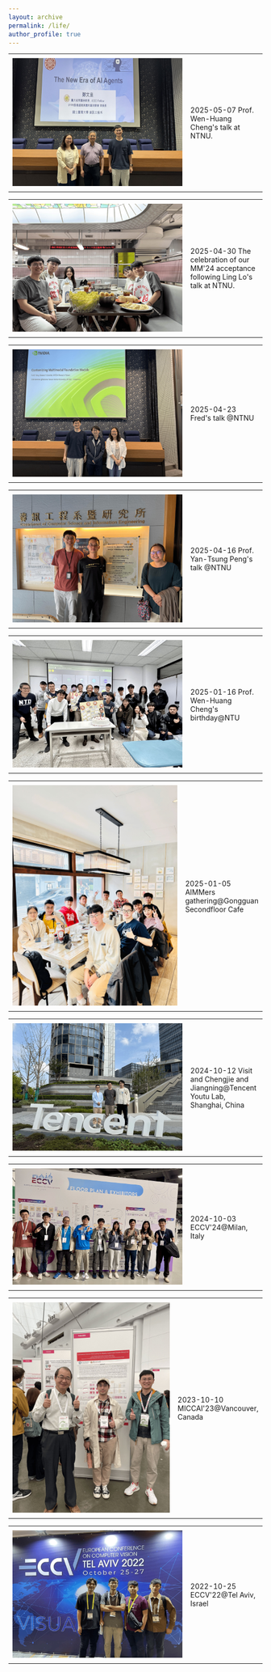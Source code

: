 ```yaml
---
layout: archive
permalink: /life/
author_profile: true
---
```


<table style="width: 100%; border-collapse: collapse; border: 0;">
  <tr>
    <td style="width: 70%; border: 0px solid black; padding: 8px;">
      <img src="../images/life/20250507.jpg">
    </td>
    <td style="border: 0px solid black; padding: 8px;">2025-05-07 Prof. Wen-Huang Cheng's talk at NTNU.
    </td>
  </tr>
</table>

<table style="width: 100%; border-collapse: collapse; border: 0;">
  <tr>
    <td style="width: 70%; border: 0px solid black; padding: 8px;">
      <img src="../images/life/20250430.jpg">
    </td>
    <td style="border: 0px solid black; padding: 8px;">2025-04-30 The celebration of our MM'24 acceptance following Ling Lo's talk at NTNU.
    </td>
  </tr>
</table>

<table style="width: 100%; border-collapse: collapse; border: 0;">
  <tr>
    <td style="width: 70%; border: 0px solid black; padding: 8px;">
      <img src="../images/life/20250423.jpg">
    </td>
    <td style="border: 0px solid black; padding: 8px;">2025-04-23 Fred's talk @NTNU
    </td>
  </tr>
</table>

<table style="width: 100%; border-collapse: collapse; border: 0;">
  <tr>
    <td style="width: 70%; border: 0px solid black; padding: 8px;">
      <img src="../images/life/20250416.jpg">
    </td>
    <td style="border: 0px solid black; padding: 8px;">2025-04-16 Prof. Yan-Tsung Peng's talk @NTNU
    </td>
  </tr>
</table>

<table style="width: 100%; border-collapse: collapse; border: 0;">
  <tr>
    <td style="width: 70%; border: 0px solid black; padding: 8px;">
      <img src="../images/life/20250116.jpg">
    </td>
    <td style="border: 0px solid black; padding: 8px;">2025-01-16 Prof. Wen-Huang Cheng's birthday@NTU
    </td>
  </tr>
</table>

<table style="width: 100%; border-collapse: collapse; border: 0;">
  <tr>
    <td style="width: 70%; border: 0px solid black; padding: 8px;">
      <img src="../images/life/20250105.jpg">
    </td>
    <td style="border: 0px solid black; padding: 8px;">2025-01-05 AIMMers gathering@Gongguan Secondfloor Cafe
    </td>
  </tr>
</table>

<table style="width: 100%; border-collapse: collapse; border: 0;">
  <tr>
    <td style="width: 70%; border: 0px solid black; padding: 8px;">
      <img src="../images/life/20241012.jpg">
    </td>
    <td style="border: 0px solid black; padding: 8px;">2024-10-12 Visit and Chengjie and Jiangning@Tencent Youtu Lab, Shanghai, China
    </td>
  </tr>
</table>

<table style="width: 100%; border-collapse: collapse; border: 0;">
  <tr>
    <td style="width: 70%; border: 0px solid black; padding: 8px;">
      <img src="../images/life/20241003.jpg">
    </td>
    <td style="border: 0px solid black; padding: 8px;">2024-10-03 ECCV'24@Milan, Italy
    </td>
  </tr>
</table>

<table style="width: 100%; border-collapse: collapse; border: 0;">
  <tr>
    <td style="width: 70%; border: 0px solid black; padding: 8px;">
      <img src="../images/life/20231010.jpg">
    </td>
    <td style="border: 0px solid black; padding: 8px;">2023-10-10 MICCAI'23@Vancouver, Canada
    </td>
  </tr>
</table>

<table style="width: 100%; border-collapse: collapse; border: 0;">
  <tr>
    <td style="width: 70%; border: 0px solid black; padding: 8px;">
      <img src="../images/life/20221025.jpg">
    </td>
    <td style="border: 0px solid black; padding: 8px;">2022-10-25 ECCV'22@Tel Aviv, Israel
    </td>
  </tr>
</table>

